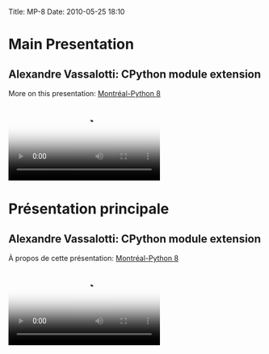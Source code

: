 Title: MP-8
Date: 2010-05-25 18:10

<p>
<!--:en-->

<style>#sidebar { display:none;} #content { width: 740px !important; } </style>
Main Presentation
=================

Alexandre Vassalotti: CPython module extension
----------------------------------------------

More on this presentation: [Montréal-Python 8][]   

<video controls poster="http://montrealpython.org/videos/Montreal-Python-8-Alexandre-Vassalotti-CPython-module-extension.jpg">
<source src="http://montrealpython.org/videos/Montreal-Python-8-Alexandre-Vassalotti-CPython-module-extension.ogg" type="video/ogg"></source>
<source src="http://montrealpython.org/videos/Montreal-Python-8-Alexandre-Vassalotti-CPython-module-extension.mp4" type="video/mp4"></source>
Your browser doesn't support HTML5. Please use the download link. If you
use Safari and want to use a libre format, install the Xiph QuickTime
Component at http://www.xiph.org/quicktime </video> <!--:--><!--:fr-->

<style>#sidebar { display:none;} #content { width: 740px !important; } </style>
Présentation principale
=======================

Alexandre Vassalotti: CPython module extension
----------------------------------------------

À propos de cette présentation: [Montréal-Python 8][]   

<video controls poster="http://montrealpython.org/videos/Montreal-Python-8-Alexandre-Vassalotti-CPython-module-extension.jpg">
<source src="http://montrealpython.org/videos/Montreal-Python-8-Alexandre-Vassalotti-CPython-module-extension.ogg" type="video/ogg"></source>
<source src="http://montrealpython.org/videos/Montreal-Python-8-Alexandre-Vassalotti-CPython-module-extension.mp4" type="video/mp4"></source>
Your browser doesn't support HTML5. Please use the download link. If you
use Safari and want to use a libre format, install the Xiph QuickTime
Component at http://www.xiph.org/quicktime </video> <!--:-->

</p>

  [Montréal-Python 8]: http://wiki.montrealpython.org/index.php/Montréal-Python_8
